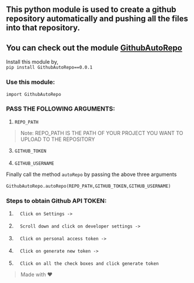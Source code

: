 ## This python module is used to create a github repository automatically and pushing all the files into that repository.

## You can check out the module [GithubAutoRepo](https://pypi.org/project/GithubAutoRepo/0.0.1/#description)

Install this module by,<br>
`
pip install GithubAutoRepo==0.0.1
`
### Use this module: <br>

`import GithubAutoRepo`<br>

### PASS THE FOLLOWING ARGUMENTS:
1. `REPO_PATH`<br>
> Note: REPO_PATH IS THE PATH OF YOUR PROJECT YOU WANT TO UPLOAD TO THE REPOSITORY<br>
3. `GITHUB_TOKEN`<br><br>
4. `GITHUB_USERNAME`<br>

Finally call the method  `autoRepo` by passing the above three arguments <br><br>
`
GithubAutoRepo.autoRepo(REPO_PATH,GITHUB_TOKEN,GITHUB_USERNAME)
`

### Steps to obtain Github API TOKEN:
1. `  Click on Settings ->`<br><br>
2. `  Scroll down and click on developer settings ->`<br><br>
3. `  Click on personal access token ->`<br><br>
4. `  Click on generate new token ->`<br><br>
5. `  Click on all the check boxes and click generate token`<br>

> Made with ❤️




